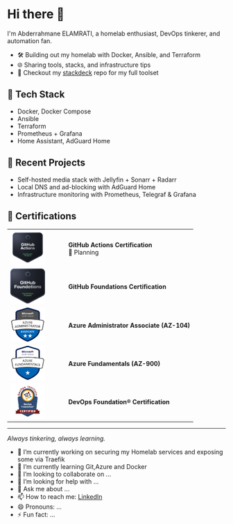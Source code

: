 # Hi there 👋

I'm Abderrahmane ELAMRATI, a homelab enthusiast, DevOps tinkerer, and automation fan.

- 🛠️ Building out my homelab with Docker, Ansible, and Terraform
- 🌐 Sharing tools, stacks, and infrastructure tips
- 🧰 Checkout my [stackdeck](https://github.com/yourusername/stackdeck) repo for my full toolset

## 🔧 Tech Stack
- Docker, Docker Compose
- Ansible
- Terraform
- Prometheus + Grafana
- Home Assistant, AdGuard Home

## 🚀 Recent Projects
- Self-hosted media stack with Jellyfin + Sonarr + Radarr
- Local DNS and ad-blocking with AdGuard Home
- Infrastructure monitoring with Prometheus, Telegraf & Grafana

## 🧾 Certifications

<table>
  <tr>
    <td>
      <img src="assets/certs/github-actions.png" width="80" />
    </td>
    <td>
      <strong>GitHub Actions Certification</strong><br/>
      🧪 Planning
    </td>
  </tr>
    <td width="120px">
      <a href="https://www.credly.com/earner/earned/badge/7059e60a-59f4-4321-9a28-934be5b8de73">
        <img src="assets/certs/github-foundations.svg" width="80" />
      </a>
    </td>
    <td>
      <strong>GitHub Foundations Certification</strong><br/>
    </td>
  </tr>
  <tr>
    <td>
      <a href="https://learn.microsoft.com/api/credentials/share/en-gb/abielamrati/AEA7A0F31D7D6F95?sharingId=95C67E1D200767C3">
        <img src="assets/certs/az104.png" width="80" />
      </a>
    </td>
    <td>
      <strong>Azure Administrator Associate (AZ-104)</strong><br/>
    </td>
  </tr>
  <tr>
    <td>
      <a href="https://learn.microsoft.com/api/credentials/share/en-gb/abielamrati/E3D06302BB7B3F62?sharingId=95C67E1D200767C3">
        <img src="assets/certs/az900.png" width="80" />
      </a>
    </td>
    <td>
      <strong>Azure Fundamentals (AZ-900)</strong><br/>
    </td>
  </tr>
  <tr>
    <td>
      <a href="https://www.devopsinstitute.com/certifications/devops-foundation/">
        <img src="assets/certs/devops-foundation.png" width="80" />
      </a>
    </td>
    <td>
      <strong>DevOps Foundation® Certification</strong><br/>
    </td>
  </tr>
</table>

---

_Always tinkering, always learning._

- 🔭 I’m currently working on securing my Homelab services and exposing some via Traefik
- 🌱 I’m currently learning Git,Azure and Docker
- 👯 I’m looking to collaborate on ...
- 🤔 I’m looking for help with ...
- 💬 Ask me about ...
- 📫 How to reach me: [LinkedIn](https://www.linkedin.com/in/abderrahmane-elamrati/)
- 😄 Pronouns: ...
- ⚡ Fun fact: ...


